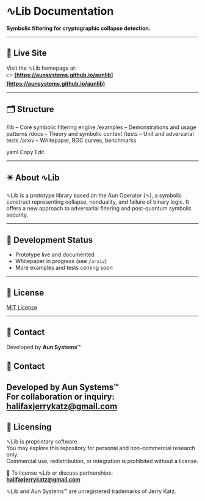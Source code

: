 # ∿Lib Documentation

**Symbolic filtering for cryptographic collapse detection.**

---

## 🔗 Live Site

Visit the ∿Lib homepage at:  
👉 **[https://aunsystems.github.io/aunlib](https://aunsystems.github.io/aunlib)**

---

## 🗂 Structure

/lib – Core symbolic filtering engine
/examples – Demonstrations and usage patterns
/docs – Theory and symbolic context
/tests – Unit and adversarial tests
/arxiv – Whitepaper, ROC curves, benchmarks

yaml
Copy
Edit

---

## ✴️ About ∿Lib

∿Lib is a prototype library based on the Aun Operator (∿), a symbolic construct representing collapse, nonduality, and failure of binary logic. It offers a new approach to adversarial filtering and post-quantum symbolic security.

---

## 🚧 Development Status

- Prototype live and documented  
- Whitepaper in progress (see `/arxiv`)  
- More examples and tests coming soon

---

## 📜 License

[MIT License](./LICENSE)

---

## 🧠 Contact

Developed by **Aun Systems™**  
## 🧠 Contact

Developed by **Aun Systems™**  
For collaboration or inquiry: [halifaxjerrykatz@gmail.com](mailto:halifaxjerrykatz@gmail.com)
---

## 📜 Licensing

∿Lib is proprietary software.  
You may explore this repository for personal and non-commercial research only.  
Commercial use, redistribution, or integration is prohibited without a license.

📩 To license ∿Lib or discuss partnerships:  
**halifaxjerrykatz@gmail.com**

∿Lib and Aun Systems™ are unregistered trademarks of Jerry Katz.


